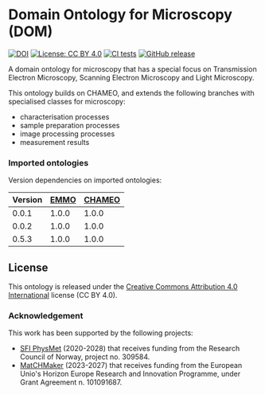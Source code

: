 # Domain Ontology for Microscopy (DOM)

[![DOI](https://zenodo.org/badge/DOI/10.5281/zenodo.15767873.svg)](https://doi.org/10.5281/zenodo.15767873)
[![License: CC BY 4.0](https://img.shields.io/badge/License-CC%20BY%204.0-lightgrey.svg)](https://creativecommons.org/licenses/by/4.0/)
[![CI tests](https://github.com/emmo-repo/domain-microscopy/actions/workflows/ci_tests.yml/badge.svg)](https://github.com/emmo-repo/domain-microscopy/actions/workflows/ci_tests.yml)
[![GitHub release](https://img.shields.io/github/v/release/emmo-repo/domain-microscopy)](https://emmo-repo.github.io/domain-microscopy)

<!--
[![FOOPS Score](https://img.shields.io/badge/FOOPS%20Score-79.0%25-yellow)](https://foops.linkeddata.es/FAIR_validator.html)

[![GitHub release](https://img.shields.io/github/v/release/emmo-repo/emmo/domain-pemfc)](https://emmo-repo.github.io/)
![docs](https://github.com/emmo-repo/domain-pemfc/actions/workflows/docs-build-and-deploy.yml/badge.svg)
[![unstable](http://badges.github.io/stability-badges/dist/unstable.svg)](http://github.com/badges/stability-badges)
-->

A domain ontology for microscopy that has a special focus on Transmission Electron Microscopy, Scanning Electron Microscopy and Light Microscopy.

This ontology builds on CHAMEO, and extends the following branches with specialised classes for microscopy:
- characterisation processes
- sample preparation processes
- image processing processes
- measurement results


### Imported ontologies
Version dependencies on imported ontologies:

| Version | [EMMO] | [CHAMEO] |
|---------|--------|----------|
| 0.0.1   | 1.0.0  | 1.0.0    |
| 0.0.2   | 1.0.0  | 1.0.0    |
| 0.5.3   | 1.0.0  | 1.0.0    |


## License
This ontology is released under the [Creative Commons Attribution 4.0
International](https://creativecommons.org/licenses/by/4.0/legalcode)
license (CC BY 4.0).


### Acknowledgement
This work has been supported by the following projects:

  - [SFI PhysMet](https://www.ntnu.edu/physmet/) (2020-2028) that receives funding from the Research Council of Norway, project no. 309584.
  - [MatCHMaker](https://he-matchmaker.eu/) (2023-2027) that receives funding from the European Unio's Horizon Europe Research and Innovation Programme, under Grant Agreement n. 101091687.


[EMMO]: https://github.com/emmo-repo/EMMO
[CHAMEO]: https://github.com/emmo-repo/domain-characterisation-methodology
